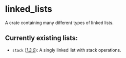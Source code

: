 # linked_lists
A crate containing many different types of linked lists.

## Currently existing lists:
- `stack` (*[1.3.0][stackversion]*): A singly linked list with stack operations.

[stackversion]: https://docs.rs/linked_lists/0.1.4/linked_lists/stack/constant.VERSION.html
